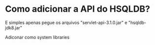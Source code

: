 <h1>Como adicionar a API do HSQLDB?</h1>
<p>E simples apenas pegue os arquivos "servlet-api-3.1.0.jar" e "hsqldb-jdk8.jar" </p>
<p>Adiconar como system libraries</p>